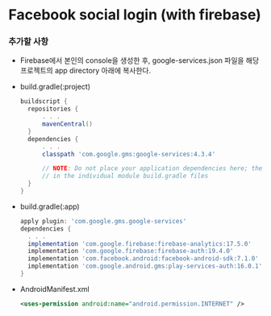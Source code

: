 # Facebook social login (with firebase)


### 추가할 사항

* Firebase에서 본인의 console을 생성한 후, google-services.json 파일을 해당 프로젝트의 app directory 아래에 복사한다.

* build.gradle(:project)
  ~~~gradle
  buildscript {
    repositories {
        . . .
        mavenCentral()
    }
    dependencies {
        . . .
        classpath 'com.google.gms:google-services:4.3.4'

        // NOTE: Do not place your application dependencies here; they belong
        // in the individual module build.gradle files
    }
  }
  ~~~
  
* build.gradle(:app)
  ~~~gradle
  apply plugin: 'com.google.gms.google-services'
  dependencies {
    . . .
    implementation 'com.google.firebase:firebase-analytics:17.5.0'
    implementation 'com.google.firebase:firebase-auth:19.4.0'
    implementation 'com.facebook.android:facebook-android-sdk:7.1.0'
    implementation 'com.google.android.gms:play-services-auth:16.0.1'
  }
  ~~~
  
* AndroidManifest.xml
  ~~~xml
  <uses-permission android:name="android.permission.INTERNET" />
  
  
  

